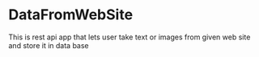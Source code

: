# DataFromWebSite
This is rest api app that lets user take text or images from given web site
and store it in data base